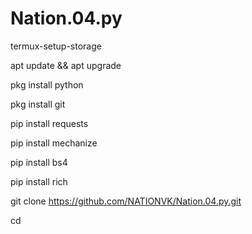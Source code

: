 # Nation.04.py


termux-setup-storage

apt update && apt upgrade

pkg install python

pkg install git 

pip install requests

pip install mechanize

pip install bs4

pip install rich


git clone https://github.com/NATIONVK/Nation.04.py.git

cd 
